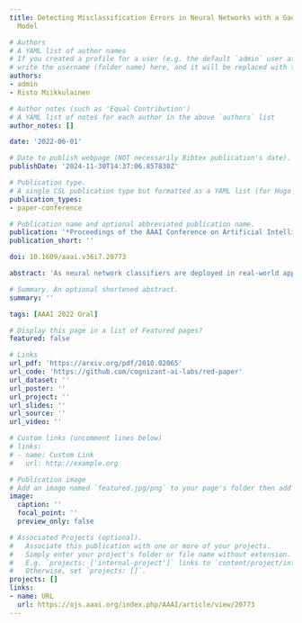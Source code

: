 ```yaml
---
title: Detecting Misclassification Errors in Neural Networks with a Gaussian Process
  Model

# Authors
# A YAML list of author names
# If you created a profile for a user (e.g. the default `admin` user at `content/authors/admin/`), 
# write the username (folder name) here, and it will be replaced with their full name and linked to their profile.
authors:
- admin
- Risto Miikkulainen

# Author notes (such as 'Equal Contribution')
# A YAML list of notes for each author in the above `authors` list
author_notes: []

date: '2022-06-01'

# Date to publish webpage (NOT necessarily Bibtex publication's date).
publishDate: '2024-11-30T14:37:06.857830Z'

# Publication type.
# A single CSL publication type but formatted as a YAML list (for Hugo requirements).
publication_types:
- paper-conference

# Publication name and optional abbreviated publication name.
publication: '*Proceedings of the AAAI Conference on Artificial Intelligence (AAAI 2022)*, oral presentation (top ~4.5% of all submissions)'
publication_short: ''

doi: 10.1609/aaai.v36i7.20773

abstract: 'As neural network classifiers are deployed in real-world applications, it is crucial that their failures can be detected reliably. One practical solution is to assign confidence scores to each prediction, then use these scores to filter out possible misclassifications. However, existing confidence metrics are not yet sufficiently reliable for this role. This paper presents a new framework that produces a quantitative metric for detecting misclassification errors. This framework, RED, builds an error detector on top of the base classifier and estimates uncertainty of the detection scores using Gaussian Processes. Experimental comparisons with other error detection methods on 125 UCI datasets demonstrate that this approach is effective. Further implementations on two probabilistic base classifiers and two large deep learning architecture in vision tasks further confirm that the method is robust and scalable. Third, an empirical analysis of RED with out-of-distribution and adversarial samples shows that the method can be used not only to detect errors but also to understand where they come from. RED can thereby be used to improve trustworthiness of neural network classifiers more broadly in the future.'

# Summary. An optional shortened abstract.
summary: ''

tags: [AAAI 2022 Oral]

# Display this page in a list of Featured pages?
featured: false

# Links
url_pdf: 'https://arxiv.org/pdf/2010.02065'
url_code: 'https://github.com/cognizant-ai-labs/red-paper'
url_dataset: ''
url_poster: ''
url_project: ''
url_slides: ''
url_source: ''
url_video: ''

# Custom links (uncomment lines below)
# links:
# - name: Custom Link
#   url: http://example.org

# Publication image
# Add an image named `featured.jpg/png` to your page's folder then add a caption below.
image:
  caption: ''
  focal_point: ''
  preview_only: false

# Associated Projects (optional).
#   Associate this publication with one or more of your projects.
#   Simply enter your project's folder or file name without extension.
#   E.g. `projects: ['internal-project']` links to `content/project/internal-project/index.md`.
#   Otherwise, set `projects: []`.
projects: []
links:
- name: URL
  url: https://ojs.aaai.org/index.php/AAAI/article/view/20773
---
```


